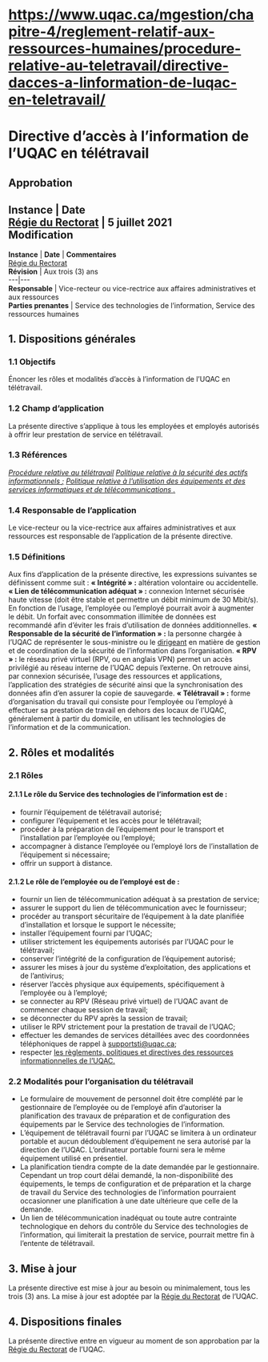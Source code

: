 # https://www.uqac.ca/mgestion/chapitre-4/reglement-relatif-aux-ressources-humaines/procedure-relative-au-teletravail/directive-dacces-a-linformation-de-luqac-en-teletravail/

# Directive d’accès à l’information de l’UQAC en télétravail
**Approbation**  
---  
**Instance** | **Date**  
[Régie du Rectorat](https://www.uqac.ca/mgestion/chapitre-4/reglement-relatif-aux-ressources-humaines/procedure-relative-au-teletravail/directive-dacces-a-linformation-de-luqac-en-teletravail/<https:/www.uqac.ca/mgestion/lexique/comite-de-gouvernance/>) | 5 juillet 2021  
**Modification**  
---  
**Instance** | **Date** | **Commentaires**  
[Régie du Rectorat](https://www.uqac.ca/mgestion/chapitre-4/reglement-relatif-aux-ressources-humaines/procedure-relative-au-teletravail/directive-dacces-a-linformation-de-luqac-en-teletravail/<https:/www.uqac.ca/mgestion/lexique/comite-de-gouvernance/>)  
**Révision** | Aux trois (3) ans  
---|---  
**Responsable** | Vice-recteur ou vice-rectrice aux affaires administratives et aux ressources  
**Parties prenantes** | Service des technologies de l’information, Service des ressources humaines  
## 1. Dispositions générales
### 1.1 Objectifs
Énoncer les rôles et modalités d’accès à l’information de l’UQAC en télétravail.
### 1.2 Champ d’application
La présente directive s’applique à tous les employées et employés autorisés à offrir leur prestation de service en télétravail.
### 1.3 Références
[_Procédure relative au télétravail_](https://www.uqac.ca/mgestion/chapitre-4/reglement-relatif-aux-ressources-humaines/procedure-relative-au-teletravail/directive-dacces-a-linformation-de-luqac-en-teletravail/<https:/www.uqac.ca/mgestion/chapitre-4/reglement-relatif-aux-ressources-humaines/procedure-relative-au-teletravail/>)
[_Politique relative à la sécurité des actifs informationnels_ _;_](https://www.uqac.ca/mgestion/chapitre-4/reglement-relatif-aux-ressources-humaines/procedure-relative-au-teletravail/directive-dacces-a-linformation-de-luqac-en-teletravail/<https:/www.uqac.ca/mgestion/chapitre-4/reglement-relatif-aux-ressources-informationnelles/politique-relative-a-la-securite-des-actifs-informationnels/>)
[_Politique relative à l’utilisation des équipements et des services informatiques et de télécommunications_ _._](https://www.uqac.ca/mgestion/chapitre-4/reglement-relatif-aux-ressources-humaines/procedure-relative-au-teletravail/directive-dacces-a-linformation-de-luqac-en-teletravail/<https:/www.uqac.ca/mgestion/chapitre-4/reglement-relatif-aux-ressources-informationnelles/politique-relative-a-lutilisation-des-equipements-et-des-services-informatiques-et-de-telecommunications/>)
### 1.4 Responsable de l’application
Le vice-recteur ou la vice-rectrice aux affaires administratives et aux ressources est responsable de l’application de la présente directive.
### 1.5 Définitions
Aux fins d’application de la présente directive, les expressions suivantes se définissent comme suit :
**« Intégrité » :** altération volontaire ou accidentelle.
**« Lien de télécommunication adéquat » :** connexion Internet sécurisée haute vitesse (doit être stable et permettre un débit minimum de 30 Mbit/s). En fonction de l’usage, l’employée ou l’employé pourrait avoir à augmenter le débit. Un forfait avec consommation illimitée de données est recommandé afin d’éviter les frais d’utilisation de données additionnelles.
**« Responsable de la sécurité de l’information » :** la personne chargée à l’UQAC de représenter le sous-ministre ou le [dirigeant](https://www.uqac.ca/mgestion/chapitre-4/reglement-relatif-aux-ressources-humaines/procedure-relative-au-teletravail/directive-dacces-a-linformation-de-luqac-en-teletravail/<https:/www.uqac.ca/mgestion/lexique/dirigeant/>) en matière de gestion et de coordination de la sécurité de l’information dans l’organisation.
**« RPV » :** le réseau privé virtuel (RPV, ou en anglais VPN) permet un accès privilégié au réseau interne de l’UQAC depuis l’externe. On retrouve ainsi, par connexion sécurisée, l’usage des ressources et applications, l’application des stratégies de sécurité ainsi que la synchronisation des données afin d’en assurer la copie de sauvegarde.
**« Télétravail » :** forme d’organisation du travail qui consiste pour l’employée ou l’employé à effectuer sa prestation de travail en dehors des locaux de l’UQAC, généralement à partir du domicile, en utilisant les technologies de l’information et de la communication.
## 2. Rôles et modalités
### 2.1 Rôles
#### 2.1.1 Le rôle du Service des technologies de l’information est de :
  * fournir l’équipement de télétravail autorisé;
  * configurer l’équipement et les accès pour le télétravail;
  * procéder à la préparation de l’équipement pour le transport et l’installation par l’employée ou l’employé;
  * accompagner à distance l’employée ou l’employé lors de l’installation de l’équipement si nécessaire;
  * offrir un support à distance.


#### 2.1.2 Le rôle de l’employée ou de l’employé est de :
  * fournir un lien de télécommunication adéquat à sa prestation de service;
  * assurer le support du lien de télécommunication avec le fournisseur;
  * procéder au transport sécuritaire de l’équipement à la date planifiée d’installation et lorsque le support le nécessite;
  * installer l’équipement fourni par l’UQAC;
  * utiliser strictement les équipements autorisés par l’UQAC pour le télétravail;
  * conserver l’intégrité de la configuration de l’équipement autorisé;
  * assurer les mises à jour du système d’exploitation, des applications et de l’antivirus;
  * réserver l’accès physique aux équipements, spécifiquement à l’employée ou à l’employé;
  * se connecter au RPV (Réseau privé virtuel) de l’UQAC avant de commencer chaque session de travail;
  * se déconnecter du RPV après la session de travail;
  * utiliser le RPV strictement pour la prestation de travail de l’UQAC;
  * effectuer les demandes de services détaillées avec des coordonnées téléphoniques de rappel à supportsti@uqac.ca;
  * respecter [les règlements, politiques et directives des ressources informationnelles de l’UQAC.](https://www.uqac.ca/mgestion/chapitre-4/reglement-relatif-aux-ressources-humaines/procedure-relative-au-teletravail/directive-dacces-a-linformation-de-luqac-en-teletravail/<https:/www.uqac.ca/mgestion/chapitre-4/reglement-relatif-aux-ressources-informationnelles/>)


### 2.2 Modalités pour l’organisation du télétravail
  * Le formulaire de mouvement de personnel doit être complété par le gestionnaire de l’employée ou de l’employé afin d’autoriser la planification des travaux de préparation et de configuration des équipements par le Service des technologies de l’information.
  * L’équipement de télétravail fourni par l’UQAC se limitera à un ordinateur portable et aucun dédoublement d’équipement ne sera autorisé par la direction de l’UQAC. L’ordinateur portable fourni sera le même équipement utilisé en présentiel.
  * La planification tiendra compte de la date demandée par le gestionnaire. Cependant un trop court délai demandé, la non-disponibilité des équipements, le temps de configuration et de préparation et la charge de travail du Service des technologies de l’information pourraient occasionner une planification à une date ultérieure que celle de la demande.
  * Un lien de télécommunication inadéquat ou toute autre contrainte technologique en dehors du contrôle du Service des technologies de l’information, qui limiterait la prestation de service, pourrait mettre fin à l’entente de télétravail.


## 3. Mise à jour
La présente directive est mise à jour au besoin ou minimalement, tous les trois (3) ans. La mise à jour est adoptée par la [Régie du Rectorat](https://www.uqac.ca/mgestion/chapitre-4/reglement-relatif-aux-ressources-humaines/procedure-relative-au-teletravail/directive-dacces-a-linformation-de-luqac-en-teletravail/<https:/www.uqac.ca/mgestion/lexique/comite-de-gouvernance/>) de l’UQAC.
## 4. Dispositions finales
La présente directive entre en vigueur au moment de son approbation par la [Régie du Rectorat](https://www.uqac.ca/mgestion/chapitre-4/reglement-relatif-aux-ressources-humaines/procedure-relative-au-teletravail/directive-dacces-a-linformation-de-luqac-en-teletravail/<https:/www.uqac.ca/mgestion/lexique/comite-de-gouvernance/>) de l’UQAC.
